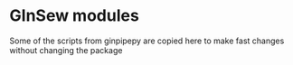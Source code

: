 # GInSew modules

Some of the scripts from ginpipepy are copied here to make fast changes without changing the package
